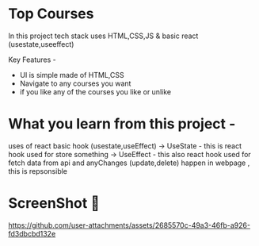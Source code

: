 # Top Courses
In this project tech stack uses HTML,CSS,JS & basic react (usestate,useeffect)

Key Features -
* UI is simple made of HTML,CSS 
* Navigate to any courses you want 
* if you like any of the courses you like or unlike 


# What you learn from this project -
uses of react basic hook (usestate,useEffect)
-> UseState - this is react hook used for store something
-> UseEffect - this also react hook used for fetch data from api and anyChanges (update,delete) happen in webpage , this is repsonsible


# ScreenShot 🎥

https://github.com/user-attachments/assets/2685570c-49a3-46fb-a926-fd3dbcbd132e

